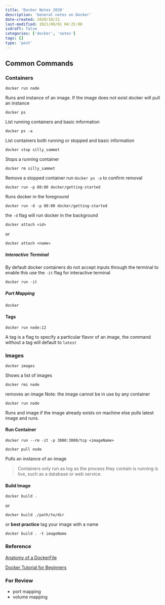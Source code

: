 ```yaml
---
title: 'Docker Notes 2020'
description: 'General notes on Docker'
date-created: 2020/10/21
last-modified: 2021/09/01 04:25:00
isdraft: false
categories: ['docker', 'notes']
tags: []
type: 'post'
---
```


## Common Commands

### Containers

```shell
docker run node
```

Runs and instance of an image. If the image does not exist docker will pull an instance

```shell
docker ps
```

List running containers and basic information

```shell
docker ps -a
```

List containers both running or stopped and basic information

```shell
docker stop silly_sammet
```

Stops a running container

```shell
docker rm silly_sammet
```

Remove a stopped container run `docker ps -a` to confirm removal

```shell
docker run -p 80:80 docker/getting-started
```

Runs docker in the foreground

```shell
docker run -d -p 80:80 docker/getting-started
```

the `-d` flag will run docker in the background

```shell
docker attach <id>
```

or

```shell
docker attach <name>
```

##### Interactive Terminal

By default docker containers do not accept inputs through the terminal to enable this use the `-it` flag for interactive terminal

```shell
docker run -it
```

##### Port Mapping

```shell
docker
```

#### Tags

```shell
docker run node:12
```

A tag is a flag to specify a particular flavor of an image, the command without a tag will default to `latest`

### Images

```shell
docker images
```

Shows a list of images

```shell
docker rmi node
```

removes an image Note: the image cannot be in use by any container

```shell
docker run node
```

Runs and image if the image already exists on machine else pulls latest image and runs.

#### Run Container

```shell
docker run --rm -it -p 3000:3000/tcp <imageName>
```

```shell
docker pull node
```

Pulls an instance of an image

> Containers only run as log as the process they contain is running is live, such as a database or web service.

#### Build Image

```shell
docker build .
```

or

```shell
docker build ./path/to/dir
```

or **best practice** tag your image with a name

```shell
docker build . -t imageName
```

### Reference

[Anatomy of a DockerFile](https://gist.github.com/adamveld12/4815792fadf119ef41bd)

[Docker Tutorial for Beginners](https://www.youtube.com/watch?v=fqMOX6JJhGo)

### For Review

- port mapping
- volume mapping
